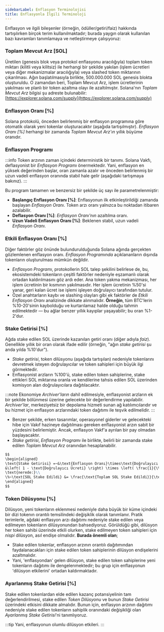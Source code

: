 ```yaml
---
sidebarLabel: Enflasyon Terminolojisi
title: Enflasyonla İlgili Terminoloji
---
```


Enflasyon ve ilgili bileşenler (örneğin, ödüller/getiri/faiz) hakkında tartışılırken birçok terim kullanılmaktadır; burada yaygın olarak kullanılan bazı kavramları tanımlamaya ve netleştirmeye çalışıyoruz:

### Toplam Mevcut Arz [SOL]

Üretilen (genesis blok veya protokol enflasyonu aracılığıyla) toplam token miktarı (kilitli veya kilitsiz) ile herhangi bir şekilde yakılan (işlem ücretleri veya diğer mekanizmalar aracılığıyla) veya slashed token miktarının çıkarılması. Ağın başlatılmasıyla birlikte, 500.000.000 SOL genesis blokta oluşturuldu. O zamandan beri, Toplam Mevcut Arz, işlem ücretlerinin yakılması ve planlı bir token azaltma olayı ile azaltılmıştır. Solana'nın _Toplam Mevcut Arz_ bilgisi şu adreste bulunabilir: [https://explorer.solana.com/supply](https://explorer.solana.com/supply)

### Enflasyon Oranı [%]

Solana protokolü, önceden belirlenmiş bir enflasyon programına göre otomatik olarak yeni tokenlar oluşturacaktır (aşağıda tartışılmıştır). _Enflasyon Oranı [%]_ herhangi bir zamanda _Toplam Mevcut Arz'ın_ yıllık büyüme oranıdır.

### Enflasyon Programı

:::info
Token arzının zaman içindeki deterministik bir tanımı. Solana Vakfı, deflasyonist bir _Enflasyon Programı_ önermektedir. Yani, enflasyon en yüksek değerinden başlar, oran zamanla azalır ve önceden belirlenmiş bir uzun vadeli enflasyon oranında stabil hale gelir (aşağıdaki tartışmaya bakınız).
:::

Bu program tamamen ve benzersiz bir şekilde üç sayı ile parametrelenmiştir:

- **Başlangıç Enflasyon Oranı [%]**: Enflasyonun ilk etkinleştirildiği zamanda başlayan _Enflasyon Oranı_. Token arzı oranı yalnızca bu noktadan itibaren azalabilir.
- **Deflasyon Oranı [%]**: _Enflasyon Oranı'nın_ azaltılma oranı.
- **Uzun Vadeli Enflasyon Oranı [%]**: Beklenen stabil, uzun vadeli _Enflasyon Oranı_.

### Etkili Enflasyon Oranı [%]

Diğer faktörler göz önünde bulundurulduğunda Solana ağında gerçekten gözlemlenen enflasyon oranı. _Enflasyon Programında_ açıklananların dışında tokenların oluşturulması mümkün değildir.

- _Enflasyon Programı_, protokollerin SOL talep şekilini belirlese de, bu, ekosistemdeki tokenların çeşitli faktörler nedeniyle eşzamanlı olarak ortadan kaldırılmasını göz ardı eder. Ana token yakma mekanizması, her işlem ücretinin bir kısmının yakılmasıdır. Her işlem ücretinin %50'si yanar, geri kalan ücret ise işlemi işleyen doğrulayıcı tarafından tutulur.
- Özel anahtarların kaybı ve slashing olayları gibi ek faktörler de _Etkili Enflasyon Oranı_ analizinde dikkate alınmalıdır. **Örneğin**, tüm BTC'lerin %10-20'sinin kaybolduğu ve kurtarılamaz halde olduğu tahmin edilmektedir — bu ağlar benzer yıllık kayıplar yaşayabilir; bu oran %1-2'dur.

### Stake Getirisi [%]

Ağda stake edilen SOL üzerinde kazanılan getiri oranı (diğer adıyla _faiz_). Genellikle yıllık bir oran olarak ifade edilir (örneğin, "ağın _stake getirisi_ şu anda yılda %10'dur").

- _Stake getirisi_, token dilüsyonu (aşağıda tartışılan) nedeniyle tokenlarını devretmek isteyen doğrulayıcılar ve token sahipleri için büyük ilgi görmektedir.
- Enflasyonist arzların %100'ü, stake edilen token sahiplerine, stake ettikleri SOL miktarına oranla ve kendilerine tahsis edilen SOL üzerinden komisyon alan doğrulayıcılara dağıtılacaktır.

:::note
Ekonomiye _Archiver'ların_ dahil edilmesiyle, enflasyonist arzların ek bir şekilde bölünmesi üzerine gelecekte bir değerlendirme yapılabilir. _Archiver'lar_, merkeziyetsiz bir depolama hizmeti sunan ağ katılımcılarıdır ve bu hizmet için enflasyon arzlarındaki token dağıtımı ile teşvik edilmelidir.
:::

- Benzer şekilde, erken tasarımlar, operasyonel giderler ve gelecekteki hibe için Vakıf hazineye dağıtılması gereken enflasyonist arzın sabit bir yüzdesini belirlemiştir. Ancak, enflasyon Vakf'a ayrılan bir pay olmadan başlayacaktır.
- _Stake getirisi_, _Enflasyon Programı_ ile birlikte, belirli bir zamanda stake edilen _Toplam Mevcut Arz_ oranından hesaplanabilir.

```markdown
$$
\begin{aligned}
\text{Stake Getirisi} =~&\text{Enflasyon Oranı}\times\text{Doğrulayıcı Uptime}~\times \\
&\left( 1 - \text{Doğrulayıcı Ücreti} \right) \times \left( \frac{1}{\%~\text{SOL Stake Edildi}} \right) \\
\text{nerede:}\\
\%~\text{SOL Stake Edildi} &= \frac{\text{Toplam SOL Stake Edildi}}{\text{Toplam Mevcut Arz}}
\end{aligned}
$$
```

### Token Dilüsyonu [%]

Dilüsyon, yeni tokenların eklenmesi nedeniyle daha büyük bir küme içindeki bir dizi tokenın orantılı temsilindeki değişiklik olarak tanımlanır. Pratik terimlerle, ağdaki enflasyon arzı dağıtımı nedeniyle stake edilen veya edilmeyen tokenların dilüsyonundan bahsediyoruz. Görüldüğü gibi, dilüsyon her token sahibi üzerinde etkili olurken, stake edilmeyen token sahipleri için _nispi_ dilüsyon, asıl endişe olmalıdır. **Burada önemli olan**;

- Stake edilen tokenlar, enflasyon arzının orantılı dağıtımından faydalanacakları için stake edilen token sahiplerinin dilüsyon endişelerini azaltmalıdır. 
- Yani, 'enflasyondan' gelen dilüsyon, stake edilen token sahiplerine yeni tokenların dağıtımı ile dengelenmektedir; bu grup için enflasyonun 'dilüsyon etkilerini' ortadan kaldırmaktadır.

### Ayarlanmış Stake Getirisi [%]

Stake edilen tokenlardan elde edilen kazanç potansiyelinin tam değerlendirilmesi, stake edilen _Token Dilüsyonu_ ve bunun _Stake Getirisi_ üzerindeki etkisini dikkate almalıdır. Bunun için, enflasyon arzının dağıtımı nedeniyle stake edilen tokenların sahiplik oranındaki değişikliği olan _Ayarlanmış Stake Getirisi_'ni tanımlıyoruz.

:::tip
Yani, enflasyonun olumlu dilüsyon etkileri.
:::